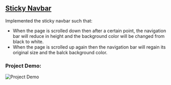 ## [Sticky Navbar](https://50projectsbymilan.000webhostapp.com/50projects/25_sticky_navbar/)
Implemented the sticky navbar such that:
- When the page is scrolled down then after a certain point, the navigation bar will reduce in height and the background color will be changed from black to white.
- When the page is scrolled up again then the navigation bar will regain its original size and the balck background color.

### Project Demo:
![Project Demo](https://github.com/milan-vishnoi/50-Days-50-Projects/blob/main/25.%20Sticky%20Navbar/demo.gif)

